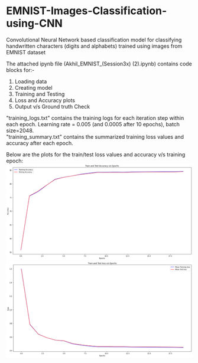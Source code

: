 # EMNIST-Images-Classification-using-CNN
Convolutional Neural Network based classification model for classifying handwritten characters (digits and alphabets) trained using images from EMNIST dataset

The attached ipynb file (Akhil_EMNIST_(Session3x) (2).ipynb) contains code blocks for:-
1. Loading data
2. Creating model
3. Training and Testing
4. Loss and Accuracy plots
5. Output v/s Ground truth Check

"training_logs.txt" contains the training logs for each iteration step within each epoch. Learning rate = 0.005 (and 0.0005 after 10 epochs), batch size=2048.</br>
"training_summary.txt" contains the summarized training loss values and accuracy after each epoch.

Below are the plots for the train/test loss values and accuracy v/s training epoch:
![Loss v/s Epoch](https://github.com/AkhilP9182/EMNIST-Images-Classification-using-CNN/blob/main/accuracy.png?raw=true)
![Accuracy v/s Epoch](https://github.com/AkhilP9182/EMNIST-Images-Classification-using-CNN/blob/main/loss.png?raw=true)



